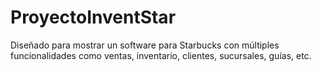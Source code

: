 # ProyectoInventStar
Diseñado para mostrar un software para Starbucks con múltiples funcionalidades como ventas, inventario, clientes, sucursales, guías, etc.
